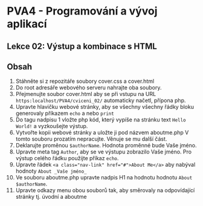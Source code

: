 # PVA4 - Programování a vývoj aplikací
## Lekce 02: Výstup a kombinace s HTML

## Obsah

1. Stáhněte si z repozitáře soubory cover.css a cover.html
2. Do root adresáře webového serveru nahrajte oba soubory.
3. Přejmenujte soubor cover.html aby se při vstupu na URL `https:localhost/PVA4/cviceni_02/` automaticky načetl, přípona php.
4. Upravte hlavičku webové stránky, aby se všechny všechny řádky bloku <head> generovaly příkazem `echo` a nebo `print`
5. Do tagu nadpisu 1 vložte php kód, který vypíše na stránku text `Hello World!` a vyzkoušejte výstup.
6. Vytvořte kopii webové stránky a uložte ji pod názvem aboutme.php V tomto souboru prozatím nepracujte. Věnuje se mu další část.
7. Deklarujte proměnou `$authorName`. Hodnota proměnné bude Vaše jméno.
8. Upravte meta tag `Author`, aby se ve výstupu zobrazilo Vaše jméno. Pro výstup celého řádku použijte příkaz `echo`.
9. Upravte řádek `<a class="nav-link" href="#">About Me</a>` aby nabýval hodnoty `About _Vaše jméno_`
10. Ve souboru aboutme.php upravte nadpis H1 na hodnotu hodnotu `About $authorName`. 
11. Upravte odkazy menu obou souborů tak, aby směrovaly na odpovídající stránky tj. úvodní a aboutme